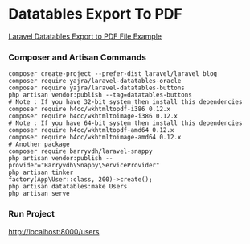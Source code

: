 # Datatables Export To PDF

[Laravel Datatables Export to PDF File Example](https://www.itsolutionstuff.com/post/laravel-datatables-export-to-pdf-file-exampleexample.html)

### Composer and Artisan Commands
```shell script
composer create-project --prefer-dist laravel/laravel blog
composer require yajra/laravel-datatables-oracle
composer require yajra/laravel-datatables-buttons
php artisan vendor:publish --tag=datatables-buttons
# Note : If you have 32-bit system then install this dependencies
composer require h4cc/wkhtmltopdf-i386 0.12.x
composer require h4cc/wkhtmltoimage-i386 0.12.x
# Note : If you have 64-bit system then install this dependencies
composer require h4cc/wkhtmltopdf-amd64 0.12.x
composer require h4cc/wkhtmltoimage-amd64 0.12.x
# Another package
composer require barryvdh/laravel-snappy
php artisan vendor:publish --provider="Barryvdh\Snappy\ServiceProvider"
php artisan tinker
factory(App\User::class, 200)->create();
php artisan datatables:make Users
php artisan serve
```

### Run Project
[http://localhost:8000/users](http://localhost:8000/users)
